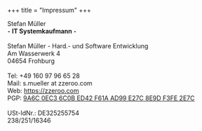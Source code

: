 +++
title = "Impressum"
+++


Stefan Müller<br />
**`-` IT Systemkaufmann `-`**<br />
<br />
Stefan Müller - Hard.- und Software Entwicklung<br />
Am Wasserwerk 4<br />
04654 Frohburg<br />
<br />
Tel: +49 160 97 96 65 28<br />
Mail: s.mueller at zzeroo.com<br />
Web: <https://zzeroo.com><br />
PGP: [9A6C 0EC3 6C0B ED42 F61A  AD99 E27C 8E9D F3FE 2E7C](/pgp.txt)<br />
<br />
USt-IdNr.: DE325255754<br />
238/251/16346<br />
